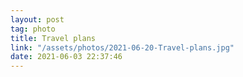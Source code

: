 ```yaml
---
layout: post
tag: photo
title: Travel plans
link: "/assets/photos/2021-06-20-Travel-plans.jpg"
date: 2021-06-03 22:37:46
---
```

